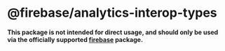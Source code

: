 # @firebase/analytics-interop-types

**This package is not intended for direct usage, and should only be used via the officially supported [firebase](https://www.npmjs.com/package/firebase) package.**

